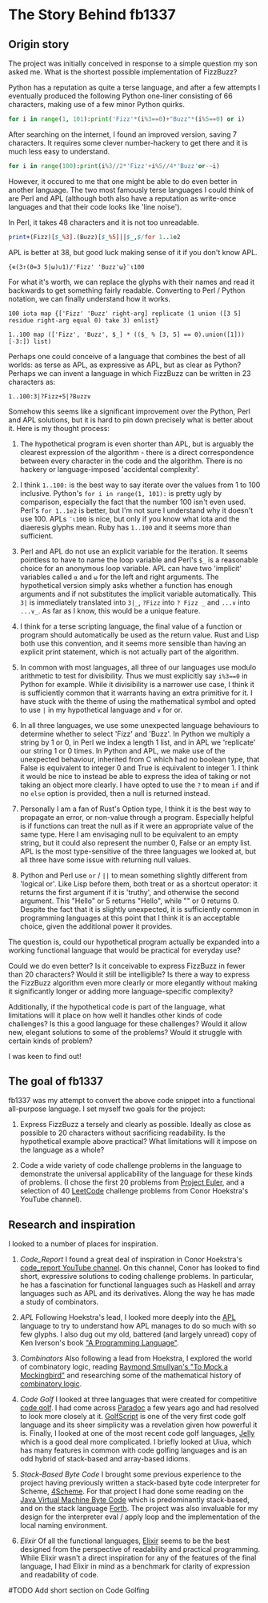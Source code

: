 # The Story Behind fb1337

## Origin story

The project was initially conceived in response to a simple question my son asked me. What is the shortest possible implementation of FizzBuzz?

Python has a reputation as quite a terse language, and after a few attempts I eventually produced the following Python one-liner consisting of 66 characters, making use of a few minor Python quirks.

```python
for i in range(1, 101):print('Fizz'*(i%3==0)+"Buzz"*(i%5==0) or i)
```

After searching on the internet, I found an improved version, saving 7 characters. It requires some clever number-hackery to get there and it is much less easy to understand.

```python
for i in range(100):print(i%3//2*'Fizz'+i%5//4*'Buzz'or-~i)
```

However, it occured to me that one might be able to do even better in another language. The two most famously terse languages I could think of are Perl and APL (although both also have a reputation as write-once languages and that their code looks like 'line noise').

In Perl, it takes 48 characters and it is not too unreadable.

```perl
print+(Fizz)[$_%3].(Buzz)[$_%5]||$_,$/for 1..1e2
```

APL is better at 38, but good luck making sense of it if you don't know APL.

```apl
{∊(3↑(0=3 5|⍵)∪1)/'Fizz' 'Buzz'⍵}¨⍳100
```

For what it's worth, we can replace the glyphs with their names and read it backwards to get something fairly readable. Converting to Perl / Python notation, we can finally understand how it works.
```
100 iota map {['Fizz' 'Buzz' right-arg] replicate (1 union ([3 5] residue right-arg equal 0) take 3) enlist}

1..100 map (['Fizz', 'Buzz', $_] * (($_ % [3, 5] == 0).union([1]))[-3:]) list)
```



Perhaps one could conceive of a language that combines the best of all worlds: as terse as APL, as expressive as APL, but as clear as Python? Perhaps we can invent a language in which FizzBuzz can be written in 23 characters as:

```
1..100:3|?Fizz+5|?Buzz∨
```

Somehow this seems like a significant improvement over the Python, Perl and APL solutions, but it is hard to pin down precisely what is better about it. Here is my thought process:

1. The hypothetical program is even shorter than APL, but is arguably the clearest expression of the algorithm - there is a direct correspondence between every character in the code and the algorithm. There is no hackery or language-imposed 'accidental complexity'.

2. I think `1..100:` is the best way to say iterate over the values from 1 to 100 inclusive. Python's `for i in range(1, 101):` is pretty ugly by comparison, especially the fact that the number 100 isn't even used. Perl's `for 1..1e2` is better, but I'm not sure I understand why it doesn't use 100. APLs `¨⍳100` is nice, but only if you know what iota and the diaeresis glyphs mean. Ruby has `1..100` and it seems more than sufficient.

3. Perl and APL do not use an explicit variable for the iteration. It seems pointless to have to name the loop variable and Perl's `$_` is a reasonable choice for an anonymous loop variable. APL can have two 'implicit' variables called `⍺` and `⍵` for the left and right arguments. The hypothetical version simply asks whether a function has enough arguments and if not substitutes the implicit variable automatically. This `3|` is immediately translated into `3|_`, `?Fizz` into `? Fizz _` and `...∨` into `...∨_`. As far as I know, this would be a unique feature.

4. I think for a terse scripting language, the final value of a function or program should automatically be used as the return value. Rust and Lisp both use this convention, and it seems more sensible than having an explicit print statement, which is not actually part of the algorithm.

5. In common with most languages, all three of our languages use modulo arithmetic to test for divisibility. Thus we must explicitly say `i%3==0` in Python for example. While it divisibility is a narrower use case, I think it is sufficiently common that it warrants having an extra primitive for it. I have stuck with the theme of using the mathematical symbol and opted to use `|` in my hypothetical language and `∨` for or.

6. In all three languages, we use some unexpected language behaviours to determine whether to select 'Fizz' and 'Buzz'. In Python we multiply a string by 1 or 0, in Perl we index a length 1 list, and in APL we 'replicate' our string 1 or 0 times. In Python and APL, we make use of the unexpected behaviour, inherited from C which had no boolean type, that False is equivalent to integer 0 and True is equivalent to integer 1. I think it would be nice to instead be able to express the idea of taking or not taking an object more clearly. I have opted to use the `?` to mean `if` and if no `else` option is provided, then a null is returned instead.

7. Personally I am a fan of Rust's Option type, I think it is the best way to propagate an error, or non-value through a program. Especially helpful is if functions can treat the null as if it were an appropriate value of the same type. Here I am envisaging null to be equivalent to an empty string, but it could also represent the number 0, False or an empty list. APL is the most type-sensitive of the three languages we looked at, but all three have some issue with returning null values.

8. Python and Perl use `or` / `||` to mean something slightly different from 'logical or'. Like Lisp before them, both treat or as a shortcut operator: it returns the first argument if it is 'truthy', and otherwise the second argument. This "Hello" or 5 returns "Hello", while "" or 0 returns 0. Despite the fact that it is slightly unexpected, it is sufficiently common in programming languages at this point that I think it is an acceptable choice, given the additional power it provides.

The question is, could our hypothetical program actually be expanded into a working functional language that would be practical for everyday use?

Could we do even better? Is it conceivable to express FizzBuzz in fewer than 20 characters? Would it still be intelligible? Is there a way to express the FizzBuzz algorithm even more clearly or more elegantly without making it significantly longer or adding more language-specific complexity?

Additionally, if the hypothetical code is part of the language, what limitations will it place on how well it handles other kinds of code challenges? Is this a good language for these challenges? Would it allow new, elegant solutions to some of the problems? Would it struggle with certain kinds of problem?

I was keen to find out!

## The goal of fb1337

fb1337 was my attempt to convert the above code snippet into a functional all-purpose language. I set myself two goals for the project:

1. Express FizzBuzz a tersely and clearly as possible. Ideally as close as possible to 20 characters without sacrificing readability. Is the hypothetical example above practical? What limitations will it impose on the language as a whole?

2. Code a wide variety of code challenge problems in the language to demonstrate the universal applicability of the language for these kinds of problems. (I chose the first 20 problems from [Project Euler](https://forum.projecteuler.net/about), and a selection of 40 [LeetCode](https://leetcode.com) challenge problems from Conor Hoekstra's YouTube channel).

## Research and inspiration

I looked to a number of places for inspiration.

1. *Code_Report* I found a great deal of inspiration in Conor Hoekstra's [code_report YouTube channel](https://www.youtube.com/c/codereport). On this channel, Conor has looked to find short, expressive solutions to coding challenge problems. In particular, he has a fascination for functional languages such as Haskell and array languages such as APL and its derivatives. Along the way he has made a study of combinators.

2. *APL* Following Hoekstra's lead, I looked more deeply into the [APL](https://www.dyalog.com) language to try to understand how APL manages to do so much with so few glyphs. I also dug out my old, battered (and largely unread) copy of Ken Iverson's book ["A Programming Language"](https://a.co/d/eGQ7kLV).

3. *Combinators* Also following a lead from Hoekstra, I explored the world of combinatory logic, reading [Raymond Smullyan's "To Mock a Mockingbird"](https://a.co/d/91w8NSg) and researching some of the mathematical history of [combinatory logic](https://en.wikipedia.org/wiki/Combinatory_logic).

4. *Code Golf* I looked at three languages that were created for competitive [code golf](https://en.wikipedia.org/wiki/Code_golf#Dedicated_golfing_languages). I had come across [Paradoc](https://github.com/betaveros/paradoc) a few years ago and had resolved to look more closely at it. [GolfScript](http://www.golfscript.com/golfscript/) is one of the very first code golf language and its sheer simplicity was a revelation given how powerful it is. Finally, I looked at one of the most recent code golf languages, [Jelly](https://github.com/DennisMitchell/jellylanguage?tab=readme-ov-file) which is a good deal more complicated. I briefly looked at Uiua, which has many features in common with code golfing languages and is an odd hybrid of stack-based and array-based idioms.

5. *Stack-Based Byte Code* I brought some previous experience to the project having previously written a stack-based byte code interpreter for Scheme, [4Scheme](https://gitlab.com/QuesterZen/4Scheme). For that project I had done some reading on the [Java Virtual Machine Byte Code](https://en.wikipedia.org/wiki/Java_bytecode) which is predominantly stack-based, and on the stack language [Forth](https://amzn.asia/d/i8Gi9Ut). The project was also invaluable for my design for the interpreter eval / apply loop and the implementation of the local naming environment.

6. *Elixir* Of all the functional languages, [Elixir](https://elixir-lang.org) seems to be the best designed from the perspective of readability and practical programming. While Elixir wasn't a direct inspiration for any of the features of the final language, I had Elixir in mind as a benchmark for clarity of expression and readability of code.

#TODO Add short section on Code Golfing
